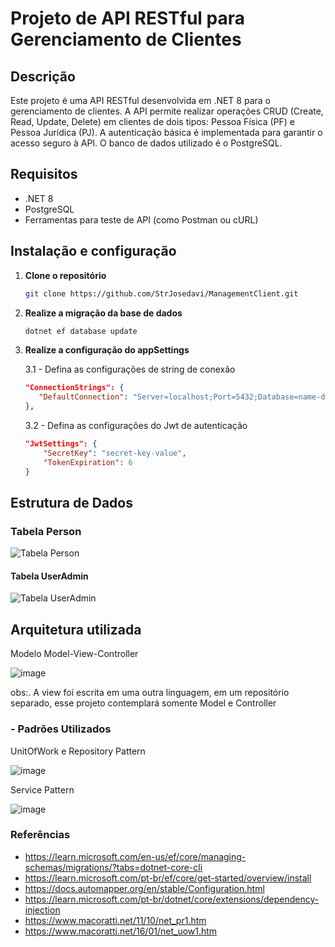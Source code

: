 # Projeto de API RESTful para Gerenciamento de Clientes

## Descrição

Este projeto é uma API RESTful desenvolvida em .NET 8 para o gerenciamento de clientes. A API permite realizar operações CRUD (Create, Read, Update, Delete) em clientes de dois tipos: Pessoa Física (PF) e Pessoa Jurídica (PJ). A autenticação básica é implementada para garantir o acesso seguro à API. O banco de dados utilizado é o PostgreSQL.

## Requisitos

- .NET 8
- PostgreSQL
- Ferramentas para teste de API (como Postman ou cURL)

## Instalação e configuração

1. **Clone o repositório**
   ```bash
   git clone https://github.com/StrJosedavi/ManagementClient.git

2. **Realize a migração da base de dados**
   ```bash
   dotnet ef database update
   
3. **Realize a configuração do appSettings**

   3.1 - Defina as configurações de string de conexão
   ```json
   "ConnectionStrings": {
      "DefaultConnection": "Server=localhost;Port=5432;Database=name-database;User Id=postgres;Password=password;"
   },
   ```
   
   3.2 - Defina as configurações do Jwt de autenticação
      ```json
      "JwtSettings": {
          "SecretKey": "secret-key-value",
          "TokenExpiration": 6
      }
      ```

## Estrutura de Dados

### Tabela Person
![Tabela Person](https://github.com/StrJosedavi/ManagementClient/assets/57737898/54a2eac9-4b61-4d25-b0ba-320fa0f5506d)

#### Tabela UserAdmin
![Tabela UserAdmin](https://github.com/StrJosedavi/ManagementClient/assets/57737898/11ff839f-c18f-481f-8a13-4453254235da)

## Arquitetura utilizada

Modelo Model-View-Controller

![image](https://github.com/StrJosedavi/ManagementClient/assets/57737898/48a7b832-431c-4fb8-ae49-4b7d2bf355b0)

obs:. A view foi escrita em uma outra linguagem, em um repositório separado, esse projeto contemplará somente Model e Controller 
### - Padrões Utilizados 

UnitOfWork e Repository Pattern

![image](https://github.com/StrJosedavi/ManagementClient/assets/57737898/fa2eefdb-9fb7-4ae4-8441-45b05c7f5149)

Service Pattern

![image](https://github.com/StrJosedavi/ManagementClient/assets/57737898/18ede1aa-de0e-4301-aff8-6d84d394f702)


### Referências

- https://learn.microsoft.com/en-us/ef/core/managing-schemas/migrations/?tabs=dotnet-core-cli
- https://learn.microsoft.com/pt-br/ef/core/get-started/overview/install
- https://docs.automapper.org/en/stable/Configuration.html
- https://learn.microsoft.com/pt-br/dotnet/core/extensions/dependency-injection
- https://www.macoratti.net/11/10/net_pr1.htm
- https://www.macoratti.net/16/01/net_uow1.htm
